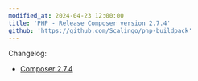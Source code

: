 ```yaml
---
modified_at: 2024-04-23 12:00:00
title: 'PHP - Release Composer version 2.7.4'
github: 'https://github.com/Scalingo/php-buildpack'
---
```


Changelog:

* [Composer 2.7.4](https://github.com/composer/composer/releases/tag/2.7.4)
